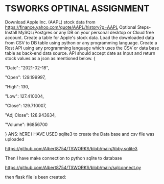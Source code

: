 # TSWORKS OPTINAL ASSIGNMENT
Download Apple Inc. (AAPL) stock data from https://finance.yahoo.com/quote/AAPL/history?p=AAPL
Optional Steps-
Install MySQL/Postgres or any DB on your personal desktop or Cloud free account.
Create a table for Apple's stock data.
Load the downloaded data from CSV to DB table using python or any programming language.
Create a Rest API using any programming language which uses the CSV or data base table as back-end data source.
API should accept date as Input and return stock values as a json as mentioned below.
{

"Date": "2021-02-18",

"Open": 129.199997,

"High": 130,

"Low": 127.410004,

"Close": 129.710007,

"Adj Close": 128.943634,

"Volume": 96856700

}
ANS:
hERE i HAVE USED sqlite3 to create the Data base and csv file was uploaded

https://github.com/Albert8754/TSWORKS/blob/main/Abby.sqlite3

Then I have make connection to python  sqlite to database

https://github.com/Albert8754/TSWORKS/blob/main/sqlconnect.py

then flask file is been created:
